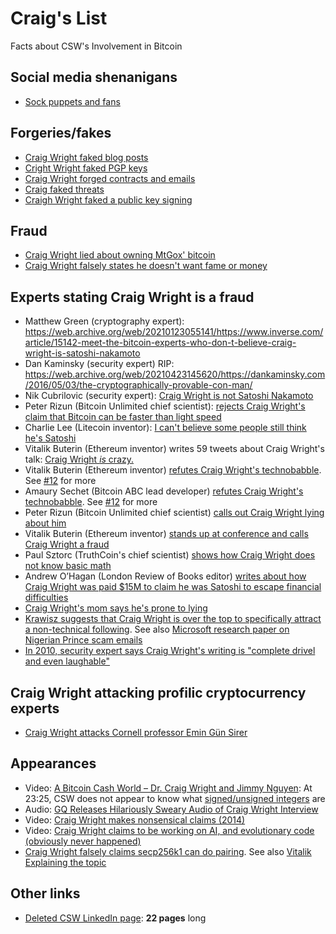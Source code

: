 # Craig's List

Facts about CSW's Involvement in Bitcoin

## Social media shenanigans

* [Sock puppets and fans](sock-puppets.md)

## Forgeries/fakes

* [Craig Wright faked blog posts](http://archive.is/t20d4)
* [Cright Wright faked PGP keys](http://archive.is/v8kfs)
* [Craig Wright forged contracts and emails](http://archive.is/O0CHg)
* [Craig faked threats](http://archive.is/YTDGT)
* [Craigh Wright faked a public key signing](http://archive.is/dNCUX)

## Fraud

* [Craig Wright lied about owning MtGox' bitcoin](http://archive.is/Nf7ix)
* [Craig Wright falsely states he doesn't want fame or money](https://www.youtube.com/watch?v=5DCAC1j2HTY)

## Experts stating Craig Wright is a fraud

* Matthew Green (cryptography expert): https://web.archive.org/web/20210123055141/https://www.inverse.com/article/15142-meet-the-bitcoin-experts-who-don-t-believe-craig-wright-is-satoshi-nakamoto
* Dan Kaminsky (security expert) RIP: https://web.archive.org/web/20210423145620/https://dankaminsky.com/2016/05/03/the-cryptographically-provable-con-man/ 
* Nik Cubrilovic (security expert): [Craig Wright is not Satoshi Nakamoto](https://web.archive.org/web/20160503060225/https://www.nikcub.com/posts/craig-wright-is-not-satoshi-nakamoto/)
* Peter Rizun (Bitcoin Unlimited chief scientist): [rejects Craig Wright's claim that Bitcoin can be faster than light speed](http://archive.is/dmp2Y)
* Charlie Lee (Litecoin inventor): [I can't believe some people still think he's Satoshi](http://archive.is/DeWAu)
* Vitalik Buterin (Ethereum inventor) writes 59 tweets about Craig Wright's talk: [Craig Wright _is_ crazy.](https://twitter.com/VitalikButerin/status/981100213568864256)
* Vitalik Buterin (Ethereum inventor) [refutes Craig Wright's technobabble](https://www.reddit.com/r/btc/comments/8aavhc/after_reading_this_post_it_seems_clear_that/?sort=top). See [#12](https://github.com/abrkn/craig-wright-bitcoin-facts/issues/12) for more
* Amaury Sechet (Bitcoin ABC lead developer) [refutes Craig Wright's technobabble](https://www.reddit.com/r/btc/comments/8aavhc/after_reading_this_post_it_seems_clear_that/dwx9lf9/). See [#12](https://github.com/abrkn/craig-wright-bitcoin-facts/issues/12) for more
* Peter Rizun (Bitcoin Unlimited chief scientist) [calls out Craig Wright lying about him](http://archive.is/86tAU)
* Vitalik Buterin (Ethereum inventor) [stands up at conference and calls Craig Wright a fraud](https://www.youtube.com/watch?v=TglmWKJBTec)
* Paul Sztorc (TruthCoin's chief scientist) [shows how Craig Wright does not know basic math](https://www.reddit.com/r/Bitcoin/comments/6ovsvv/paul_sztorc_reviews_craigh_wrights_segwit_paper/)
* Andrew O’Hagan (London Review of Books editor) [writes about how Craig Wright was paid $15M to claim he was Satoshi to escape financial difficulties](http://archive.fo/kjuLi#selection-511.0-511.14)
* [Craig Wright's mom says he's prone to lying](http://archive.fo/kjuLi#selection-1655.0-1655.118)
* [Krawisz suggests that Craig Wright is over the top to specifically attract a non-technical following](https://www.youtube.com/watch?v=bBqSK0A72D8&feature=youtu.be). See also [Microsoft research paper on Nigerian Prince scam emails](https://maggienotmargaret.com/2012/06/20/nigerian-scam-emails/)
* [In 2010, security expert says Craig Wright's writing is "complete drivel and even laughable"](http://seclists.org/fulldisclosure/2010/Feb/144)

## Craig Wright attacking profilic cryptocurrency experts

* [Craig Wright attacks Cornell professor Emin Gün Sirer](http://archive.is/Bc9vi)

## Appearances

* Video: [A Bitcoin Cash World – Dr. Craig Wright and Jimmy Nguyen](https://www.youtube.com/watch?v=o94cWj8YqYs&feature=youtu.be&t=1405): At 23:25, CSW does not appear to know what [signed/unsigned integers](https://en.wikipedia.org/wiki/Signedness) are
* Audio: [GQ Releases Hilariously Sweary Audio of Craig Wright Interview](https://news.bitcoin.com/gq-sweary-audio-craig-wright/)
* Video: [Craig Wright makes nonsensical claims (2014)](https://www.youtube.com/watch?v=4GuqlQvFYJo)
* Video: [Craig Wright claims to be working on AI, and evolutionary code (obviously never happened)](https://www.youtube.com/watch?v=d0ttVAPKgTA?t=282)
* [Craig Wright falsely claims secp256k1 can do pairing](http://archive.is/tkucY). See also [Vitalik Explaining the topic](https://medium.com/@VitalikButerin/exploring-elliptic-curve-pairings-c73c1864e627)

## Other links

* [Deleted CSW LinkedIn page](https://archive.is/Q66Gl): **22 pages** long
